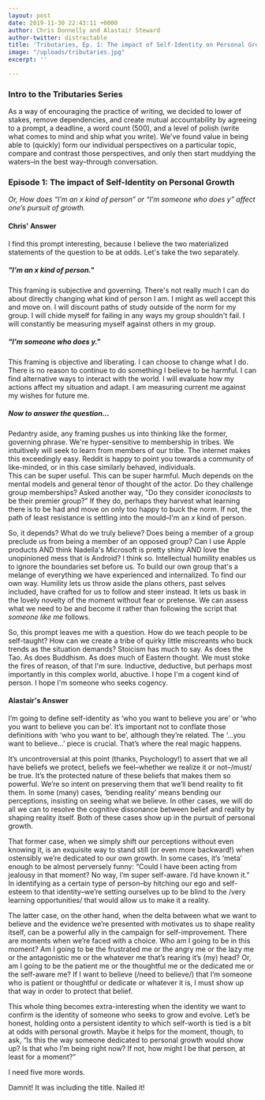 ```yaml
---
layout: post
date: 2019-11-30 22:43:11 +0000
author: Chris Donnelly and Alastair Steward
author-twitter: distractable
title: 'Tributaries, Ep. 1: The impact of Self-Identity on Personal Growth'
image: "/uploads/tributaries.jpg"
excerpt: ''

---
```

### Intro to the Tributaries Series

As a way of encouraging the practice of writing, we decided to lower of stakes, remove dependencies, and create mutual accountability by agreeing to a prompt, a deadline, a word count (500), and a level of polish (write what comes to mind and ship what you write). We've found value in being able to (quickly) form our individual perspectives on a particular topic, compare and contrast those perspectives, and only then start muddying the waters–in the best way–through conversation. 

### Episode 1: The impact of Self-Identity on Personal Growth

_Or, How does “I’m an x kind of person” or “I’m someone who does y” affect one’s pursuit of growth._

#### Chris' Answer

I find this prompt interesting, because I believe the two materialized statements of the question to be at odds. Let's take the two separately.

##### "I'm an _x_ kind of person."

This framing is subjective and governing. There's not really much I can do about directly changing what kind of person I am. I might as well accept this and move on. I will discount paths of study outside of the norm for my group. I will chide myself for failing in any ways my group shouldn't fail. I will constantly be measuring myself against others in my group.

##### "I'm someone who does _y_."

This framing is objective and liberating. I can choose to change what I do. There is no reason to continue to do something I believe to be harmful. I can find alternative ways to interact with the world. I will evaluate how my actions affect my situation and adapt. I am measuring current me against my wishes for future me.

##### Now to answer the question...

Pedantry aside, any framing pushes us into thinking like the former, governing phrase. We're hyper-sensitive to membership in tribes. We intuitively will seek to learn from members of our tribe. The internet makes this exceedingly easy. Reddit is happy to point you towards a community of like-minded, or in this case similarly behaved, individuals.  
This can be super useful. This can be super harmful. Much depends on the mental models and general tenor of thought of the actor. Do they challenge group memberships? Asked another way, "Do they consider _iconoclasts_ to be their premier group?" If they do, perhaps they harvest what learning there is to be had and move on only too happy to buck the norm. If not, the path of least resistance is settling into the mould–I'm an _x_ kind of person.

So, it depends? What do we truly believe? Does being a member of a group preclude us from being a member of an opposed group? Can I use Apple products AND think Nadella's Microsoft is pretty shiny AND love the unopinioned mess that is Android? I think so. Intellectual humility enables us to ignore the boundaries set before us. To build our own group that's a melange of everything we have experienced and internalized. To find our own way. Humility lets us throw aside the plans others, past selves included, have crafted for us to follow and steer instead. It lets us bask in the lovely novelty of the moment without fear or pretense. We can assess what we need to be and become it rather than following the script that _someone like me_ follows.

So, this prompt leaves me with a question. How do we teach people to be self-taught? How can we create a tribe of quirky little miscreants who buck trends as the situation demands? Stoicism has much to say. As does the Tao. As does Buddhism. As does much of Eastern thought. We must stoke the fires of reason, of that I'm sure. Inductive, deductive, but perhaps most importantly in this complex world, abuctive. I hope I'm a cogent kind of person. I hope I'm someone who seeks cogency.

#### Alastair's Answer

I’m going to define self-identity as ‘who you want to believe you are’ or ‘who you want to believe you can be’. It’s important not to conflate those definitions with ‘who you want to be’, although they’re related. The ‘…you want to believe…’ piece is crucial. That’s where the real magic happens.

It’s uncontroversial at this point (thanks, Psychology!) to assert that we all have beliefs we protect, beliefs we feel–whether we realize it or not–/must/ be true. It’s the protected nature of these beliefs that makes them so powerful. We’re so intent on preserving them that we’ll bend reality to fit them. In some (many) cases, ‘bending reality’ means bending our perceptions, insisting on seeing what we believe. In other cases, we will do all we can to resolve the cognitive dissonance between belief and reality by shaping reality itself. Both of these cases show up in the pursuit of personal growth.

That former case, when we simply shift our perceptions without even knowing it, is an exquisite way to stand still (or even more backward!) when ostensibly we’re dedicated to our own growth. In some cases, it’s ‘meta’ enough to be almost perversely funny: “Could I have been acting from jealousy in that moment? No way, I’m super self-aware. I’d have known it.” In identifying as a certain type of person–by hitching our ego and self-esteem to that identity–we’re setting ourselves up to be blind to the /very learning opportunities/ that would allow us to make it a reality.

The latter case, on the other hand, when the delta between what we want to believe and the evidence we’re presented with motivates us to shape reality itself, can be a powerful ally in the campaign for self-improvement. There are moments when we’re faced with a choice. Who am I going to be in this moment? Am I going to be the frustrated me or the angry me or the lazy me or the antagonistic me or the whatever me that’s rearing it’s (my) head? Or, am I going to be the patient me or the thoughtful me or the dedicated me or the self-aware me? If I want to believe (/need to believe/) that I’m someone who is patient or thoughtful or dedicate or whatever it is, I must show up that way in order to protect that belief.

This whole thing becomes extra-interesting when the identity we want to confirm is the identity of someone who seeks to grow and evolve. Let’s be honest, holding onto a persistent identity to which self-worth is tied is a bit at odds with personal growth. Maybe it helps for the moment, though, to ask, “Is this the way someone dedicated to personal growth would show up? Is that who I’m being right now? If not, how might I be that person, at least for a moment?”

I need five more words.

Damnit! It was including the title. Nailed it!